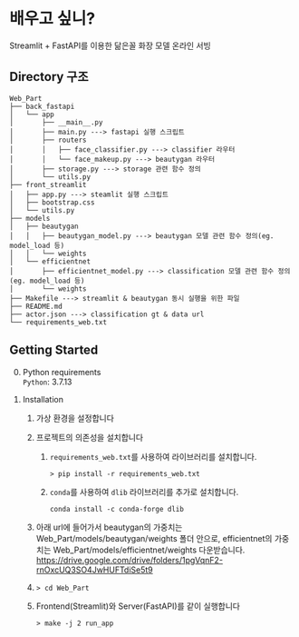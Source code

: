 # 배우고 싶니?
Streamlit + FastAPI를 이용한 닮은꼴 화장 모델 온라인 서빙 


## Directory 구조
   ```shell
   Web_Part
   ├── back_fastapi
   │   └── app
   │       ├── __main__.py
   │       ├── main.py ---> fastapi 실행 스크립트
   │       ├── routers
   │       │   ├── face_classifier.py ---> classifier 라우터
   │       │   └── face_makeup.py ---> beautygan 라우터
   │       ├── storage.py ---> storage 관련 함수 정의 
   │       └── utils.py
   ├── front_streamlit
   │   ├── app.py ---> steamlit 실행 스크립트
   │   ├── bootstrap.css
   │   └── utils.py
   ├── models
   │   ├── beautygan
   │   │   ├── beautygan_model.py ---> beautygan 모델 관련 함수 정의(eg. model_load 등)
   │   │   └── weights
   │   └── efficientnet
   │       ├── efficientnet_model.py ---> classification 모델 관련 함수 정의(eg. model_load 등)
   │       └── weights
   ├── Makefile ---> streamlit & beautygan 동시 실행을 위한 파일
   ├── README.md
   ├── actor.json ---> classification gt & data url
   └── requirements_web.txt
   ```
## Getting Started
0. Python requirements  
   `Python`: 3.7.13  

1. Installation
   1. 가상 환경을 설정합니다
     
   2. 프로젝트의 의존성을 설치합니다

      1. `requirements_web.txt`를 사용하여 라이브러리를 설치합니다.    
         ```shell
         > pip install -r requirements_web.txt 
         ```
      2. `conda`를 사용하여 `dlib` 라이브러리를 추가로 설치합니다.
         ```shell
         conda install -c conda-forge dlib
         ```
      
   3. 아래 url에 들어가서 beautygan의 가중치는 Web_Part/models/beautygan/weights 폴더 안으로, efficientnet의 가중치는 Web_Part/models/efficientnet/weights 다운받습니다.  
      https://drive.google.com/drive/folders/1pgVqnF2-rnOxcUQ3SO4JwHUFTdiSe5t9

   4. ```shell
      > cd Web_Part
      ``` 

   5. Frontend(Streamlit)와 Server(FastAPI)를 같이 실행합니다
      ```shell
      > make -j 2 run_app
      ```